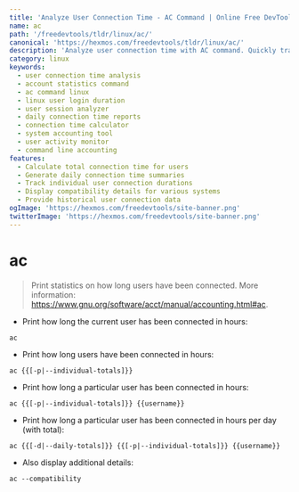 ```yaml
---
title: 'Analyze User Connection Time - AC Command | Online Free DevTools by Hexmos'
name: ac
path: '/freedevtools/tldr/linux/ac/'
canonical: 'https://hexmos.com/freedevtools/tldr/linux/ac/'
description: 'Analyze user connection time with AC command. Quickly track user login durations and generate daily summaries. Free online tool, no registration required.'
category: linux
keywords:
  - user connection time analysis
  - account statistics command
  - ac command linux
  - linux user login duration
  - user session analyzer
  - daily connection time reports
  - connection time calculator
  - system accounting tool
  - user activity monitor
  - command line accounting
features:
  - Calculate total connection time for users
  - Generate daily connection time summaries
  - Track individual user connection durations
  - Display compatibility details for various systems
  - Provide historical user connection data
ogImage: 'https://hexmos.com/freedevtools/site-banner.png'
twitterImage: 'https://hexmos.com/freedevtools/site-banner.png'
---
```


# ac

> Print statistics on how long users have been connected.
> More information: <https://www.gnu.org/software/acct/manual/accounting.html#ac>.

- Print how long the current user has been connected in hours:

`ac`

- Print how long users have been connected in hours:

`ac {{[-p|--individual-totals]}}`

- Print how long a particular user has been connected in hours:

`ac {{[-p|--individual-totals]}} {{username}}`

- Print how long a particular user has been connected in hours per day (with total):

`ac {{[-d|--daily-totals]}} {{[-p|--individual-totals]}} {{username}}`

- Also display additional details:

`ac --compatibility`
